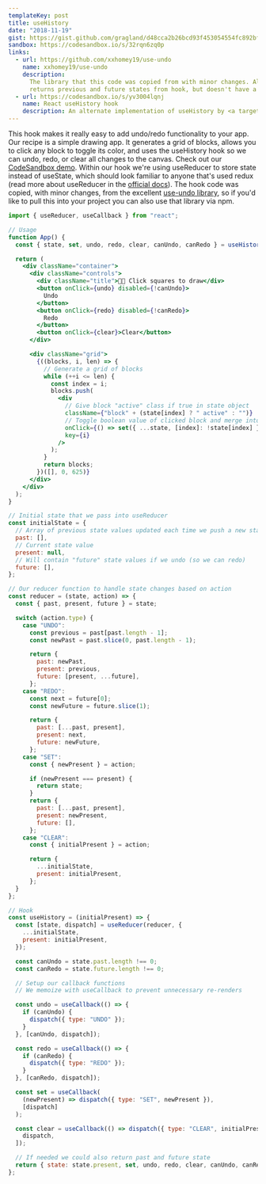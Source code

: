 ```yaml
---
templateKey: post
title: useHistory
date: "2018-11-19"
gist: https://gist.github.com/gragland/d48cca2b26bcd93f453054554fc892bf
sandbox: https://codesandbox.io/s/32rqn6zq0p
links:
  - url: https://github.com/xxhomey19/use-undo
    name: xxhomey19/use-undo
    description:
      The library that this code was copied from with minor changes. Also
      returns previous and future states from hook, but doesn't have a clear action.
  - url: https://codesandbox.io/s/yv3004lqnj
    name: React useHistory hook
    description: An alternate implementation of useHistory by <a target="_blank"  href="https://twitter.com/juice49">@juice49</a>.
---
```


This hook makes it really easy to add undo/redo functionality to your app. Our recipe is a simple drawing app. It generates a grid of blocks, allows you to click any block to toggle its color, and uses the useHistory hook so we can undo, redo, or clear all changes to the canvas. Check out our [CodeSandbox demo](https://codesandbox.io/s/32rqn6zq0p). Within our hook we're using useReducer to store state instead of useState, which should look familiar to anyone that's used redux (read more about useReducer in the [official docs](https://reactjs.org/docs/hooks-reference.html#usereducer)). The hook code was copied, with minor changes, from the excellent [use-undo library](https://github.com/xxhomey19/use-undo), so if you'd like to pull this into your project you can also use that library via npm.

```jsx
import { useReducer, useCallback } from "react";

// Usage
function App() {
  const { state, set, undo, redo, clear, canUndo, canRedo } = useHistory({});

  return (
    <div className="container">
      <div className="controls">
        <div className="title">👩‍🎨 Click squares to draw</div>
        <button onClick={undo} disabled={!canUndo}>
          Undo
        </button>
        <button onClick={redo} disabled={!canRedo}>
          Redo
        </button>
        <button onClick={clear}>Clear</button>
      </div>

      <div className="grid">
        {((blocks, i, len) => {
          // Generate a grid of blocks
          while (++i <= len) {
            const index = i;
            blocks.push(
              <div
                // Give block "active" class if true in state object
                className={"block" + (state[index] ? " active" : "")}
                // Toggle boolean value of clicked block and merge into current state
                onClick={() => set({ ...state, [index]: !state[index] })}
                key={i}
              />
            );
          }
          return blocks;
        })([], 0, 625)}
      </div>
    </div>
  );
}

// Initial state that we pass into useReducer
const initialState = {
  // Array of previous state values updated each time we push a new state
  past: [],
  // Current state value
  present: null,
  // Will contain "future" state values if we undo (so we can redo)
  future: [],
};

// Our reducer function to handle state changes based on action
const reducer = (state, action) => {
  const { past, present, future } = state;

  switch (action.type) {
    case "UNDO":
      const previous = past[past.length - 1];
      const newPast = past.slice(0, past.length - 1);

      return {
        past: newPast,
        present: previous,
        future: [present, ...future],
      };
    case "REDO":
      const next = future[0];
      const newFuture = future.slice(1);

      return {
        past: [...past, present],
        present: next,
        future: newFuture,
      };
    case "SET":
      const { newPresent } = action;

      if (newPresent === present) {
        return state;
      }
      return {
        past: [...past, present],
        present: newPresent,
        future: [],
      };
    case "CLEAR":
      const { initialPresent } = action;

      return {
        ...initialState,
        present: initialPresent,
      };
  }
};

// Hook
const useHistory = (initialPresent) => {
  const [state, dispatch] = useReducer(reducer, {
    ...initialState,
    present: initialPresent,
  });

  const canUndo = state.past.length !== 0;
  const canRedo = state.future.length !== 0;

  // Setup our callback functions
  // We memoize with useCallback to prevent unnecessary re-renders

  const undo = useCallback(() => {
    if (canUndo) {
      dispatch({ type: "UNDO" });
    }
  }, [canUndo, dispatch]);

  const redo = useCallback(() => {
    if (canRedo) {
      dispatch({ type: "REDO" });
    }
  }, [canRedo, dispatch]);

  const set = useCallback(
    (newPresent) => dispatch({ type: "SET", newPresent }),
    [dispatch]
  );

  const clear = useCallback(() => dispatch({ type: "CLEAR", initialPresent }), [
    dispatch,
  ]);

  // If needed we could also return past and future state
  return { state: state.present, set, undo, redo, clear, canUndo, canRedo };
};
```

